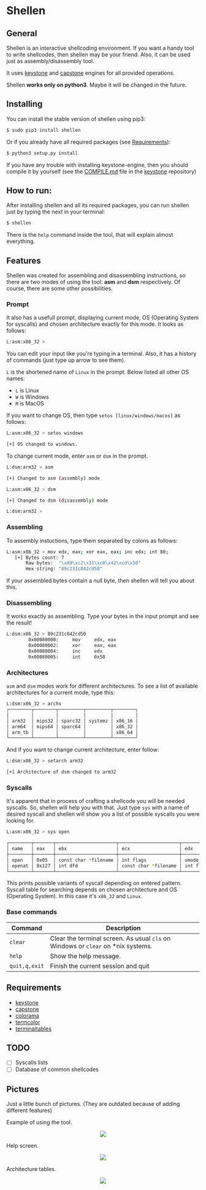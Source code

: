 # Shellen

## General
Shellen is an interactive shellcoding environment. If you want a handy tool to write shellcodes, then shellen may be your friend. Also, it can be used just as assembly/disassembly tool.

It uses [keystone](https://github.com/keystone-engine/keystone) and [capstone](https://github.com/aquynh/capstone) engines for all provided operations.

Shellen **works only on python3**. Maybe it will be changed in the future.

## Installing
You can install the stable version of shellen using pip3:
```sh
$ sudo pip3 install shellen
```

Or if you already have all required packages (see [Requirements](#requirements)):
```sh
$ python3 setup.py install
```

If you have any trouble with installing keystone-engine, then you should compile it by yourself (see the [COMPILE.md](https://github.com/keystone-engine/keystone/blob/master/docs/COMPILE.md) file in the [keystone](https://github.com/keystone-engine/keystone) repository)

## How to run:
After installing shellen and all its required packages, you can run shellen just by typing the next in your terminal:
```sh
$ shellen
```
There is the ```help``` command inside the tool, that will explain almost everything.

## Features
Shellen was created for assembling and disassembling instructions, so there are two modes of using the tool: **asm** and **dsm** respectively. Of course, there are some other possibilities.

### Prompt
It also has a usefull prompt, displaying current mode, OS (Operating System for syscalls) and chosen architecture exactly for this mode. It looks as follows:
```sh
L:asm:x86_32 >
```
You can edit your input like you're typing in a terminal. Also, it has a history of commands (just type up arrow to see them).

```L``` is the shortened name of ```Linux``` in the prompt. Below listed all other OS names:
- ```L``` is Linux
- ```W``` is Windows
- ```M``` is MacOS

If you want to change OS, then type ```setos [linux/windows/macos]``` as follows:
```sh
L:asm:x86_32 > setos windows

[+] OS changed to windows.
```


To change current mode, enter ```asm``` or ```dsm``` in the prompt.
```sh
L:dsm:arm32 > asm

[+] Changed to asm (assembly) mode

L:asm:x86_32 > dsm

[+] Changed to dsm (disassembly) mode

L:dsm:arm32 > 
```

### Assembling
To assembly instuctions, type them separated by colons as follows:
```sh
L:asm:x86_32 > mov edx, eax; xor eax, eax; inc edx; int 80;
   [+] Bytes count: 7
       Raw bytes:  "\x89\xc2\x31\xc0\x42\xcd\x50"
       Hex string: "89c231c042cd50"
```
If your assembled bytes contain a null byte, then shellen will tell you about this.

### Disassembling
It works exactly as assembling. Type your bytes in the input prompt and see the result!
```sh
L:dsm:x86_32 > 89c231c042cd50
        0x00080000:     mov     edx, eax
        0x00080002:     xor     eax, eax
        0x00080004:     inc     edx
        0x00080005:     int     0x50
```

### Architectures
```asm``` and ```dsm``` modes work for different architectures. To see a list of available architectures for a current mode, type this:
```sh
L:dsm:x86_32 > archs
┌────────┬────────┬─────────┬─────────┬────────┐
│        │        │         │         │        │
│ arm32  │ mips32 │ sparc32 │ systemz │ x86_16 │
│ arm64  │ mips64 │ sparc64 │         │ x86_32 │
│ arm_tb │        │         │         │ x86_64 │
└────────┴────────┴─────────┴─────────┴────────┘
```

And if you want to change current architecture, enter follow:
```sh
L:dsm:x86_32 > setarch arm32

[+] Architecture of dsm changed to arm32
```

### Syscalls
It's apparent that in process of crafting a shellcode you will be needed syscalls. So, shellen will help you with that. Just type ```sys``` with a name of desired syscall and shellen will show you a list of possible syscalls you were looking for.
```sh
L:asm:x86_32 > sys open

┌────────┬───────┬──────────────────────┬──────────────────────┬──────────────┬──────────────┐
│ name   │ eax   │ ebx                  │ ecx                  │ edx          │ esi          │
├────────┼───────┼──────────────────────┼──────────────────────┼──────────────┼──────────────┤
│ open   │ 0x05  │ const char *filename │ int flags            │ umode_t mode │ -            │
│ openat │ 0x127 │ int dfd              │ const char *filename │ int flags    │ umode_t mode │
└────────┴───────┴──────────────────────┴──────────────────────┴──────────────┴──────────────┘
```
This prints possible variants of syscall depending on entered pattern. Syscall table for searching depends on chosen architecture and OS (Operating System). In this case it's ```x86_32``` and ```Linux```.

### Base commands
Command | Description
------- | -----------
```clear``` | Clear the terminal screen. As usual ```cls``` on Windows or ```clear``` on *nix systems.
```help``` | Show the help message.
```quit,q,exit``` | Finish the current session and quit


## Requirements
- [keystone](https://github.com/keystone-engine/keystone)
- [capstone](https://github.com/aquynh/capstone)
- [colorama](https://github.com/tartley/colorama)
- [termcolor](https://pypi.python.org/pypi/termcolor)
- [terminaltables](https://github.com/Robpol86/terminaltables)


## TODO
- [ ] Syscalls lists
- [ ] Database of common shellcodes

## Pictures
Just a little bunch of pictures. (They are outdated because of adding different features)

Example of using the tool.
<p align="center">
  <img src="screens/use.png">
</p>

Help screen.
<p align="center">
  <img src="screens/help.png">
</p>

Architecture tables.
<p align="center">
  <img src="screens/tables.png">
</p>
